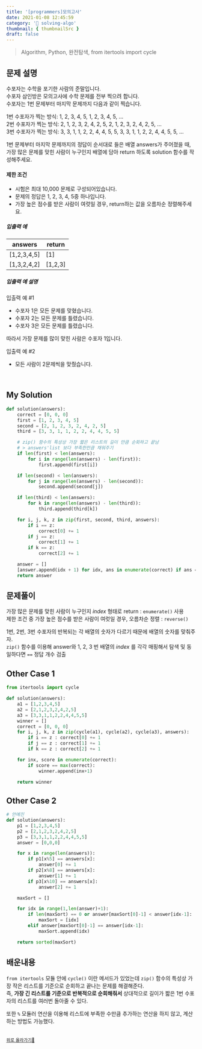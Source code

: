 ```yaml
---
title: '[programmers]모의고사'
date: 2021-01-08 12:45:59
category: '💯 solving-algo'
thumbnail: { thumbnailSrc }
draft: false
---
```


> Algorithm, Python, 완전탐색, from itertools import cycle

## 문제 설명

수포자는 수학을 포기한 사람의 준말입니다.  
수포자 삼인방은 모의고사에 수학 문제를 전부 찍으려 합니다.  
수포자는 1번 문제부터 마지막 문제까지 다음과 같이 찍습니다.

1번 수포자가 찍는 방식: 1, 2, 3, 4, 5, 1, 2, 3, 4, 5, ...  
2번 수포자가 찍는 방식: 2, 1, 2, 3, 2, 4, 2, 5, 2, 1, 2, 3, 2, 4, 2, 5, ...  
3번 수포자가 찍는 방식: 3, 3, 1, 1, 2, 2, 4, 4, 5, 5, 3, 3, 1, 1, 2, 2, 4, 4, 5, 5, ...

1번 문제부터 마지막 문제까지의 정답이 순서대로 들은 배열 answers가 주어졌을 때,  
가장 많은 문제를 맞힌 사람이 누구인지 배열에 담아 return 하도록 solution 함수를 작성해주세요.

#### 제한 조건

- 시험은 최대 10,000 문제로 구성되어있습니다.
- 문제의 정답은 1, 2, 3, 4, 5중 하나입니다.
- 가장 높은 점수를 받은 사람이 여럿일 경우, return하는 값을 오름차순 정렬해주세요.

##### 입출력 예

| answers     | return  |
| ----------- | ------- |
| [1,2,3,4,5] | [1]     |
| [1,3,2,4,2] | [1,2,3] |

##### 입출력 예 설명

입출력 예 #1

- 수포자 1은 모든 문제를 맞혔습니다.
- 수포자 2는 모든 문제를 틀렸습니다.
- 수포자 3은 모든 문제를 틀렸습니다.

따라서 가장 문제를 많이 맞힌 사람은 수포자 1입니다.

입출력 예 #2

- 모든 사람이 2문제씩을 맞췄습니다.

<br/>

## My Solution

```python
def solution(answers):
    correct = [0, 0, 0]
    first = [1, 2, 3, 4, 5]
    second = [2, 1, 2, 3, 2, 4, 2, 5]
    third = [3, 3, 1, 1, 2, 2, 4, 4, 5, 5]

    # zip() 함수의 특성상 가장 짧은 리스트의 길이 만큼 순회하고 끝남
    # > answers'list 보다 부족한만큼 채워주기
    if len(first) < len(answers):
        for i in range(len(answers) - len(first)):
            first.append(first[i])

    if len(second) < len(answers):
        for j in range(len(answers) - len(second)):
            second.append(second[j])

    if len(third) < len(answers):
        for k in range(len(answers) - len(third)):
            third.append(third[k])

    for i, j, k, z in zip(first, second, third, answers):
        if i == z:
            correct[0] += 1
        if j == z:
            correct[1] += 1
        if k == z:
            correct[2] += 1

    answer = []
    [answer.append(idx + 1) for idx, ans in enumerate(correct) if ans == max(correct)]
    return answer
```

## 문제풀이

가장 많은 문제를 맞힌 사람이 누구인지 _index_ 형태로 return : `enumerate()` 사용  
제한 조건 중 가장 높은 점수를 받은 사람이 여럿일 경우, 오름차순 정렬 : `reverse()`

1번, 2번, 3번 수포자의 반복되는 각 배열의 숫자가 다르기 때문에 배열의 숫자를 맞춰주자.  
`zip()` 함수를 이용해 answer와 1, 2, 3 번 배열의 _index_ 를 각각 매핑해서 탐색 및 동일하다면 `==` 정답 개수 검출

## Other Case 1

```python
from itertools import cycle

def solution(answers):
    a1 = [1,2,3,4,5]
    a2 = [2,1,2,3,2,4,2,5]
    a3 = [3,3,1,1,2,2,4,4,5,5]
    winner = []
    correct = [0, 0, 0]
    for i, j, k, z in zip(cycle(a1), cycle(a2), cycle(a3), answers):
        if i == z : correct[0] += 1
        if j == z : correct[1] += 1
        if k == z : correct[2] += 1

    for inx, score in enumerate(correct):
        if score == max(correct):
            winner.append(inx+1)

    return winner
```

## Other Case 2

```python
# 안예진
def solution(answers):
    p1 = [1,2,3,4,5]
    p2 = [2,1,2,3,2,4,2,5]
    p3 = [3,3,1,1,2,2,4,4,5,5]
    answer = [0,0,0]

    for x in range(len(answers)):
        if p1[x%5] == answers[x]:
            answer[0] += 1
        if p2[x%8] == answers[x]:
            answer[1] += 1
        if p3[x%10] == answers[x]:
            answer[2] += 1

    maxSort = []

    for idx in range(1,len(answer)+1):
        if len(maxSort) == 0 or answer[maxSort[0]-1] < answer[idx-1]:
            maxSort = [idx]
        elif answer[maxSort[0]-1] == answer[idx-1]:
            maxSort.append(idx)

    return sorted(maxSort)
```

## 배운내용

`from itertools` 모듈 안에 `cycle()` 이란 메서드가 있었는데 `zip()` 함수의 특성상 가장 작은 리스트를 기준으로 순회하고 끝나는 문제를 해결해준다.  
즉, **가장 긴 리스트를 기준으로 반복적으로 순회해줘서** 상대적으로 길이가 짧은 1번 수포자의 리스트를 여러번 돌아줄 수 있다.

또한 `%` 모듈러 연산을 이용해 리스트에 부족한 수만큼 추가하는 연산을 하지 않고, 계산하는 방법도 가능했다.

<br />
<a href='#'><small class='up-button'>위로 올라가기💨</small></a>
<br />
